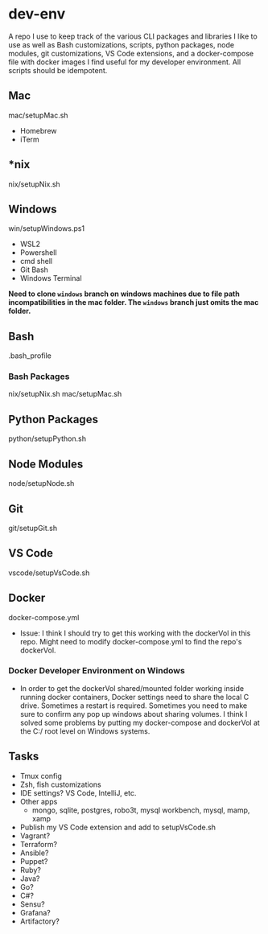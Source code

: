 # dev-env
A repo I use to keep track of the various CLI packages and libraries I like to use as well as Bash customizations, scripts, python packages, node modules, git customizations, VS Code extensions, and a docker-compose file with docker images I find useful for my developer environment. All scripts should be idempotent.

## Mac
mac/setupMac.sh

- Homebrew
- iTerm

## *nix
nix/setupNix.sh

## Windows
win/setupWindows.ps1

- WSL2
- Powershell
- cmd shell
- Git Bash
- Windows Terminal

**Need to clone `windows` branch on windows machines due to file path incompatibilities in the mac folder. The `windows` branch just omits the mac folder.**

## Bash
.bash_profile

### Bash Packages
nix/setupNix.sh
mac/setupMac.sh

## Python Packages
python/setupPython.sh

## Node Modules
node/setupNode.sh

## Git
git/setupGit.sh

## VS Code
vscode/setupVsCode.sh

## Docker
docker-compose.yml

- Issue: I think I should try to get this working with the dockerVol in this repo. Might need to modify docker-compose.yml to find the repo's dockerVol.

### Docker Developer Environment on Windows
- In order to get the dockerVol shared/mounted folder working inside running docker containers, Docker settings need to share the local C drive. Sometimes a restart is required. Sometimes you need to make sure to confirm any pop up windows about sharing volumes. I think I solved some problems by putting my docker-compose and dockerVol at the C:/ root level on Windows systems.

## Tasks
- Tmux config
- Zsh, fish customizations
- IDE settings? VS Code, IntelliJ, etc.
- Other apps
	- mongo, sqlite, postgres, robo3t, mysql workbench, mysql, mamp, xamp
- Publish my VS Code extension and add to setupVsCode.sh
- Vagrant?
- Terraform?
- Ansible?
- Puppet?
- Ruby?
- Java?
- Go?
- C#?
- Sensu?
- Grafana?
- Artifactory?